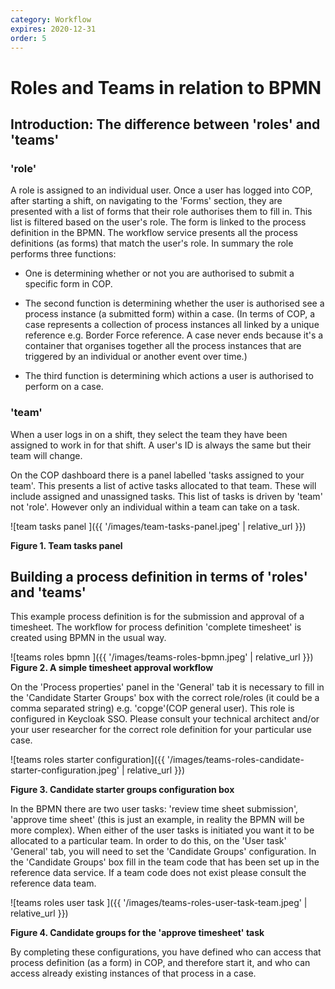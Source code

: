 ```yaml
---
category: Workflow
expires: 2020-12-31
order: 5
---
```


# Roles and Teams in relation to BPMN

## Introduction: The difference between 'roles' and 'teams'

### 'role'

A role is assigned to an individual user. Once a user has logged into COP, after starting a shift, on navigating to the 'Forms' section, they are presented with a list of forms that their role authorises them to fill in. This list is filtered based on the user's role.
The form is linked to the process definition in the BPMN. The workflow service presents all the process definitions (as forms) that match the user's role. In summary the role performs three functions:

* One is determining whether or not you are authorised to submit a specific form in COP.

* The second function is determining whether the user is authorised see a process instance (a submitted form) within a case. (In terms of COP, a case represents a collection of process instances all linked by a unique reference e.g. Border Force reference. A case never ends because it's a container that organises together all the process instances that are triggered by an individual or another event over time.)

* The third function is determining which actions a user is authorised to perform on a case.


### 'team'

When a user logs in on a shift, they select the team they have been assigned to work in for that shift. A user's ID is always the same but their team will change.

On the COP dashboard there is a panel labelled 'tasks assigned to your team'. This presents a list of active tasks allocated to that team. These will include assigned and unassigned tasks. This list of tasks is driven by 'team' not 'role'. However only an individual within a team can take on a task.


![team tasks panel ]({{ '/images/team-tasks-panel.jpeg' | relative_url }})

**Figure 1. Team tasks panel**


## Building a process definition in terms of 'roles' and 'teams'

This example process definition is for the submission and approval of a timesheet. The workflow for process definition 'complete timesheet' is created using BPMN in the usual way.

![teams roles bpmn ]({{ '/images/teams-roles-bpmn.jpeg' | relative_url }})
**Figure 2. A simple timesheet approval workflow**

On the 'Process properties' panel in the 'General' tab it is necessary to fill in the 'Candidate Starter Groups' box with the correct role/roles (it could be a comma separated string) e.g. 'copge'(COP general user). This role is configured in Keycloak SSO. Please consult your technical architect and/or your user researcher for the correct role definition for your particular use case.

![teams roles starter configuration]({{ '/images/teams-roles-candidate-starter-configuration.jpeg' | relative_url }})

**Figure 3. Candidate starter groups configuration box**

In the BPMN there are two user tasks: 'review time sheet submission', 'approve time sheet' (this is just an example, in reality the BPMN will be more complex). When either of the user tasks is initiated you want it to be allocated to a particular team. In order to do this, on the 'User task' 'General' tab, you will need to set the 'Candidate Groups' configuration. In the 'Candidate Groups' box fill in the team code that has been set up in the reference data service. If a team code does not exist please consult the reference data team.

![teams roles user task ]({{ '/images/teams-roles-user-task-team.jpeg' | relative_url }})

**Figure 4. Candidate groups for the 'approve timesheet' task**

By completing these configurations, you have defined who can access that process definition (as a form) in COP, and therefore start it, and who can access already existing instances of that process in a case.
